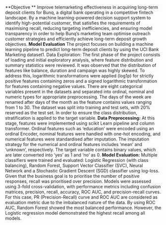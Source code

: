 **Objective **
Improve telemarketing effectiveness in acquiring long-term deposit clients for Bunq, a digital bank operating in a competitive fintech landscape. By a machine learning-powered decision
support system to identify high-potential customer, that satisfies the requirements of maximising recall, reducing targeting inefficiencies, and ensuring model transparency in order to help Bunq’s marketing team
optimise outreach customer strategies and efficiently achieve long-term deposit growth objectives. 
**Model Evaluation**
The project focuses on building a machine learning pipeline to predict long-term deposit clients by using the UCI Bank Marketing dataset1. Data Exploration: The first phase of the
project consists of loading and initial exploratory analysis, where feature distribution and summary statistics were reviewed. It was observed that the distribution of features like balance, duration and campaign was highly
skewed. To address this, logarithmic transformations were applied (log1p) for strictly positive features containing zeros and a signed logarithmic transformation for features containing negative values. There are eight
categorical variables present in the datasets and separated into ordinal, nominal and numeric types for appropriate preprocessing. The days of the week are renamed after days of the month as the feature contains values ranging from 1 to
30. The dataset was split into training and test sets, with 20% reserved as the test set. In order to ensure the class distribution, stratification is applied to the target variable.
**Data Preprocessing:** At this stage, features were implemented using scikit Learn pipeline and column transformer. Ordinal features such as ‘education’ were encoded using an ordinal
Encoder, nominal features were handled with one-hot encoding, and numerical features were standardised after imputation. The imputation strategy for the numerical and ordinal features includes ‘mean’ and ‘unknown’, respectively.
The target variable contains binary values, which are later converted into ‘yes’ as 1 and ‘no’ as 0.
**Model Evaluation:** Multiple classifiers were trained and evaluated: Logistic Regression (with class balancing), Random Forest, Support Vector Classifier (SVC), Neural Network and a
Stochastic Gradient Descent (SGD) classifier using log-loss. Given that the business goal is to prioritise the number of positive responses, recall was prioritised over precision. Models were
assessed using 3-fold cross-validation, with performance metrics including confusion matrices, precision, recall, accuracy, ROC AUC, and precision-recall curves. For this case, PR (Precision-Recall) curve and ROC AUC are
considered as evaluation metric due to the imbalanced nature of the data. By using ROC AUC, Random Forest showed the most balanced performance. However, the Logistic regression model demonstrated the highest
recall among all models.
